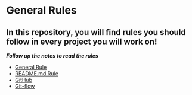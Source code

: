 # General Rules

## In this repository, you will find rules you should follow in every project you will work on!

***Follow up the notes to read the rules***


- [General Rule](./General-rules.md) 
- [README.md Rule](./Template-readme.md)
- [GitHub](./GitHub.md)
- [Git-flow](./Git-flow.md)
